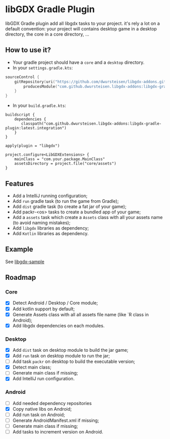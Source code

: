 # libGDX Gradle Plugin

libGDX Gradle plugin add all libgdx tasks to your project. 
it's rely a lot on a default convention: your project will contains desktop game in a desktop directory, 
the core in a core directory, …
## How to use it?

- Your gradle project should have a `core` and a `desktop` directory.
- In your `settings.gradle.kts`:

```kotlin
sourceControl {
    gitRepository(uri("https://github.com/dwursteisen/libgdx-addons.git")) {
        producesModule("com.github.dwursteisen.libgdx-addons:libgdx-gradle-plugin")
    }
}
```
- In your `build.gradle.kts`:
```
buildscript {
    dependencies {
       classpath("com.github.dwursteisen.libgdx-addons:libgdx-gradle-plugin:latest.integration")
    }
}

apply(plugin = "libgdx")

project.configure<LibGDXExtensions> {
    mainClass = "com.your.package.MainClass"
    assetsDirectory = project.file("core/assets")
}
```

## Features

- Add a IntelliJ running configuration;
- Add `run` gradle task (to run the game from Gradle);
- Add `dist` gradle task (to create a fat jar of your game);
- Add packr-&lt;os&gt; tasks to create a bundled app of your game;
- Add a `assets` task which create a `Assets` class with all your assets name (to avoid naming mistakes);
- Add `libgdx` libraries as dependency;
- Add `Kotlin` libraries as dependency.
## Example

See [libgdx-sample](https://github.com/dwursteisen/libgdx-sample)

## Roadmap

### Core
- [x] Detect Android / Desktop / Core module;
- [x] Add kotlin support by default;
- [x] Generate Assets class with all all assets file name (like `R class in Android);
- [x] Add libgdx dependencies on each modules.

### Desktop
- [x] Add `dist` task on desktop module to build the jar game;
- [x] Add `run` task on desktop module to run the jar;
- [ ] Add task `packr` on desktop to build the executable version;
- [x] Detect main class;
- [ ] Generate main class if missing;
- [x] Add IntelliJ run configuration.

### Android
- [ ] Add needed dependency repositories
- [x] Copy native libs on Android;
- [ ] Add run task on Android;
- [ ] Generate AndroidManifest.xml if missing;
- [ ] Generate main class if missing;
- [ ] Add tasks to increment version on Android.